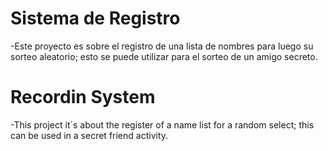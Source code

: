 <h1> Sistema de Registro</h1>

-Este proyecto es sobre el registro de una lista de nombres para luego su sorteo aleatorio; esto se puede utilizar para el sorteo de un amigo secreto. 

<h1> Recordin System</h1>

-This project it´s about the register of a name list for a random select; this can be used in a secret friend activity. 
